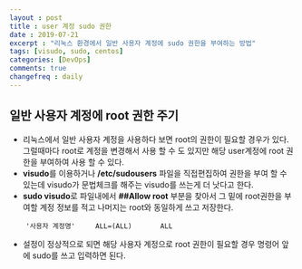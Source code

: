 ```yaml
---
layout : post
title : user 계정 sudo 권한 
date : 2019-07-21
excerpt : "리눅스 환경에서 일반 사용자 계정에 sudo 권한을 부여하는 방법"
tags: [visudo, sudo, centos]
categories: [DevOps]
comments: true
changefreq : daily
---
```



## 일반 사용자 계정에  root 권한 주기 

- 리눅스에서 일반 사용자 계정을 사용하다 보면 root의 권한이 필요할 경우가 있다. 그럴때마다 root로 계정을 변경해서 사용 할 수 도 있지만 해당 user계정에 root 권한을 부여하여 사용 할 수 있다.
- **visudo**를 이용하거나 **/etc/sudousers** 파일을 직접편집하여 권한을 부여 할 수 있는데 visudo가 문법체크를 해주는 visudo를 쓰는게 더 낫다고 한다. 
- **sudo visudo**로 파일내에서 **##Allow root** 부분을 찾아서 그 밑에 root권한을 부여할 계정 정보를 적고 나머지는 root와 동일하게 쓰고 저장한다. 
~~~ shell
    '사용자 계정명'     ALL=(ALL)       ALL
~~~ 
- 설정이 정상적으로 되면 해당 사용자 계정으로  root 권한이 필요할 경우 명령어 앞에 sudo를 쓰고 입력하면 된다. 

 
